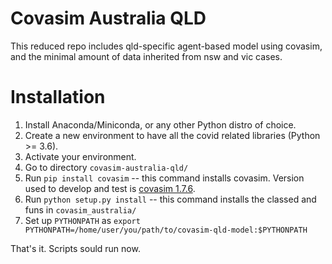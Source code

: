 # Covasim Australia QLD

This reduced repo includes qld-specific agent-based model using covasim, 
and the minimal amount of data inherited from nsw and vic cases. 

# Installation 
1. Install Anaconda/Miniconda, or any other Python distro of choice.
2. Create a new environment to have all the covid related libraries (Python >= 3.6).
3. Activate your environment.
4. Go to directory `covasim-australia-qld/`
5. Run `pip install covasim`  -- this command installs covasim. Version used to develop and test is [covasim 1.7.6](https://github.com/InstituteforDiseaseModeling/covasim/releases/tag/v1.7.6).
6. Run `python setup.py install` -- this command installs the classed and funs in `covasim_australia/`
7. Set up `PYTHONPATH` as `export PYTHONPATH=/home/user/you/path/to/covasim-qld-model:$PYTHONPATH`

That's it. Scripts sould run now. 
